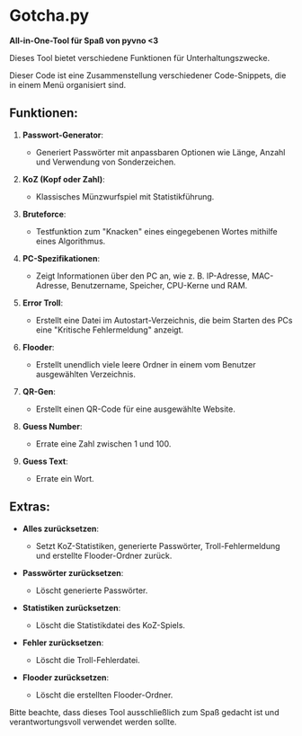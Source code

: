 # Gotcha.py

**All-in-One-Tool für Spaß von pyvno <3**

Dieses Tool bietet verschiedene Funktionen für Unterhaltungszwecke.

Dieser Code ist eine Zusammenstellung verschiedener Code-Snippets, die in einem Menü organisiert sind.

## Funktionen:

1. **Passwort-Generator**:
   - Generiert Passwörter mit anpassbaren Optionen wie Länge, Anzahl und Verwendung von Sonderzeichen.

2. **KoZ (Kopf oder Zahl)**:
   - Klassisches Münzwurfspiel mit Statistikführung.

3. **Bruteforce**:
   - Testfunktion zum "Knacken" eines eingegebenen Wortes mithilfe eines Algorithmus.

4. **PC-Spezifikationen**:
   - Zeigt Informationen über den PC an, wie z. B. IP-Adresse, MAC-Adresse, Benutzername, Speicher, CPU-Kerne und RAM.

5. **Error Troll**:
   - Erstellt eine Datei im Autostart-Verzeichnis, die beim Starten des PCs eine "Kritische Fehlermeldung" anzeigt.

6. **Flooder**:
   - Erstellt unendlich viele leere Ordner in einem vom Benutzer ausgewählten Verzeichnis.

7. **QR-Gen**:
   - Erstellt einen QR-Code für eine ausgewählte Website.

8. **Guess Number**:
   - Errate eine Zahl zwischen 1 und 100.

9. **Guess Text**:
   - Errate ein Wort.

## Extras:

- **Alles zurücksetzen**:
  - Setzt KoZ-Statistiken, generierte Passwörter, Troll-Fehlermeldung und erstellte Flooder-Ordner zurück.

- **Passwörter zurücksetzen**:
  - Löscht generierte Passwörter.

- **Statistiken zurücksetzen**:
  - Löscht die Statistikdatei des KoZ-Spiels.

- **Fehler zurücksetzen**:
  - Löscht die Troll-Fehlerdatei.

- **Flooder zurücksetzen**:
  - Löscht die erstellten Flooder-Ordner.

Bitte beachte, dass dieses Tool ausschließlich zum Spaß gedacht ist und verantwortungsvoll verwendet werden sollte.
